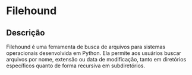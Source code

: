 # Filehound

## Descrição
Filehound é uma ferramenta de busca de arquivos para sistemas operacionais desenvolvida em Python. Ela permite aos usuários buscar arquivos por nome, extensão ou data de modificação, tanto em diretórios específicos quanto de forma recursiva em subdiretórios.